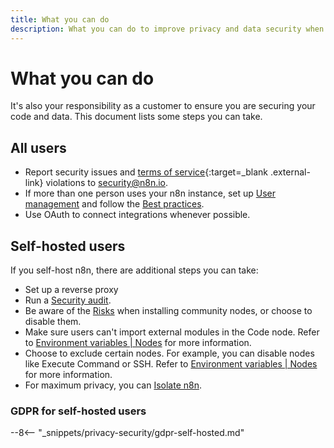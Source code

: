 ```yaml
---
title: What you can do
description: What you can do to improve privacy and data security when using n8n.
---
```


# What you can do

It's also your responsibility as a customer to ensure you are securing your code and data. This document lists some steps you can take.

## All users

* Report security issues and [terms of service](https://n8n.io/legal/#terms){:target=_blank .external-link} violations to security@n8n.io.
* If more than one person uses your n8n instance, set up [User management](/user-management/) and follow the [Best practices](/user-management/best-practices/).
* Use OAuth to connect integrations whenever possible.

## Self-hosted users

If you self-host n8n, there are additional steps you can take:

* Set up a reverse proxy
* Run a [Security audit](/hosting/security-audit/).
* Be aware of the [Risks](/integrations/community-nodes/risks/) when installing community nodes, or choose to disable them.
* Make sure users can't import external modules in the Code node. Refer to [Environment variables | Nodes](https://docs.n8n.io/hosting/environment-variables/environment-variables/#nodes) for more information.
* Choose to exclude certain nodes. For example, you can disable nodes like Execute Command or SSH. Refer to [Environment variables | Nodes](https://docs.n8n.io/hosting/environment-variables/environment-variables/#nodes) for more information.
* For maximum privacy, you can [Isolate n8n](/hosting/environment-variables/configuration-examples/isolation/).

### GDPR for self-hosted users

--8<-- "_snippets/privacy-security/gdpr-self-hosted.md"

